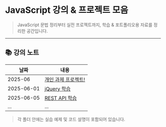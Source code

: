 #  JavaScript 강의 & 프로젝트 모음

> JavaScript 문법 정리부터 실전 프로젝트까지, 학습 & 포트폴리오용 자료를 정리한 공간입니다.

---

## 📚 강의 노트

| 날짜 | 내용 |
|------|------|
| 2025-06| [개인 과제 프로젝트!](./2025_Assignment) |
| 2025-06-01 | [jQuery 학습](./250601_jQuery) |
| 2025-06-05 | [REST API 학습](./202506_REST) |
| ... | ... |

> 각 폴더 안에는 실습 예제 및 코드 설명이 포함되어 있습니다.

